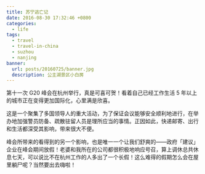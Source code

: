 ```yaml
---
title: 苏宁逃亡记
date: 2016-08-30 17:32:46 +0800
categories:
  - life
tags:
  - travel
  - travel-in-china
  - suzhou
  - nanjing
banner:
  url: posts/20160725/banner.jpg
  description: 公主湖景区小白房
---
```


第十一次 G20 峰会在杭州举行，真是可喜可贺！看着自己已经工作生活 5 年以上的城市正在变得更加国际化，心里满是欣喜。

这是一个聚集了多国领导人的重大活动，为了保证会议能够安全顺利地进行，在举办地加强警员防备、疏散驻留人员是理所应当的事情。正因如此，快递邮寄、出行和生活都深受其影响，带来很大不便。

峰会所带来的看得到的另一个影响，也是唯一一个让我们舒爽的——政府「建议」企业在峰会期间放假！老婆和我所在的公司都很积极地响应号召，算上调休总共休息七天，可以说比不在杭州工作的人多出了一个长假！这么难得的假期怎么会在屋里躺尸呢？当然要出去嗨啦！
